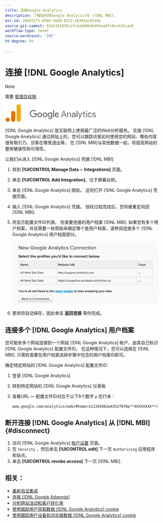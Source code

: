 ```yaml
---
title: 连接Google Analytics
description: 了解如何将Google Analytics与 [!DNL MBI].
exl-id: 10e813f1-0306-4bdd-8222-e6364ac624de
source-git-commit: 03a5161930cafcbe600b96465ee0fc0ecb25cae8
workflow-type: tm+mt
source-wordcount: '297'
ht-degree: 0%

---
```


# 连接 [!DNL Google Analytics]

>[!NOTE]
>
>需要 [管理员权限](../../../administrator/user-management/user-management.md).

![](../../../assets/google-analytics-logo.png)

[!DNL Google Analytics] 是互联网上使用最广泛的Web分析服务。 实施 [!DNL Google Analytics] 通过网站上的，您可以跟踪访客如何使用您的网站、哪些内容很有吸引力、访客在哪里退出等。 在 [!DNL MBI]与其他数据一起，将提高网站的整体健康性和可用性。

让我们从进入 [!DNL Google Analytics] 凭据 [!DNL MBI]:

1. 转到 **[!UICONTROL Manage Data** > **Integrations]** 页面。
1. 单击 **[!UICONTROL Add Integration]**，位于屏幕右侧。
1. 单击 [!DNL Google Analytics] 图标。 这将打开 [!DNL Google Analytics] 凭据页面。
1. 输入 [!DNL Google Analytics] 凭据。 授权过程完成后，您将被重定向回 [!DNL MBI].
1. 将显示配置文件ID列表。 检查要连接的用户档案 [!DNL MBI]. 如果您有多个用户档案，并且需要一些帮助来确定哪个是用户档案，请参阅连接多个 [!DNL Google Analytics] 用户档案部分。

   ![](../../../assets/list-profile-id.png)<!--{: width="600px"}-->

1. 更改将自动保存，因此单击 **返回连接** 等你完成。

## 连接多个 [!DNL Google Analytics] 用户档案

您可能有多个网站连接到一个网站 [!DNL Google Analytics] 帐户，由其自己标识 [!DNL Google Analytics] 配置文件ID。 在这种情况下，您可以选择在 [!DNL MBI]. 只需检查要在用户档案选择步骤中包含的用户档案ID即可。

确定特定网站的 [!DNL Google Analytics] 配置文件ID:

1. 登录 [!DNL Google Analytics]
1. 转到特定网站的 [!DNL Google Analytics] 仪表板
1. 查看URL — 配置文件ID对应于以下8个数字 `p` 在行末：

   `www.google.com/analytics/web/#home/a11345062w43527078p**XXXXXXXX**/`

## 断开连接 [!DNL Google Analytics] 从 [!DNL MBI] {#disconnect}

1. 访问 [!DNL Google Analytics] [帐户设置](https://www.google.com/accounts/) 页面。
1. 在 `Security` ，然后单击 **[!UICONTROL edit]** 下一页 `Authorizing` 应用程序和站点。
1. 单击 **[!UICONTROL revoke access]** 下一页 [!DNL MBI].

## 相关：

* [重新验证集成](https://support.magento.com/hc/en-us/articles/360016733151)
* [连接 [!DNL Google Adwords]](../integrations/google-adwords.md)
* [分析网站活动和客户转化率](../../analysis/web-act-cust-conversion.md)
* [使用跟踪用户获取数据 [!DNL Google Analytics] cookie](../../analysis/google-track-user-acq.md)
* [使用跟踪用户设备和浏览器数据 [!DNL Google Analytics] cookie](https://support.magento.com/hc/en-us/articles/360016732911)
